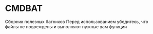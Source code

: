 # CMDBAT
Сборник полезных батников
Перед использованием убедитесь, что файлы не повреждены и выполняют нужные вам функции 
